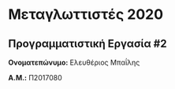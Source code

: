 # Μεταγλωττιστές 2020
## Προγραμματιστική Εργασία #2

**Ονοματεπώνυμο:** Ελευθέριος Μπαΐλης

**Α.Μ.:** Π2017080


